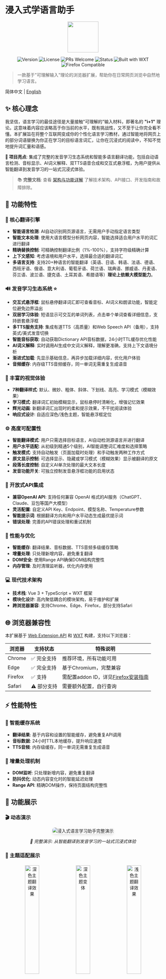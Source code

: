 # 浸入式学语言助手

<div align="center">
<img src="public/icon/128.png" width="100" height="100"  />
</div>
<div align="center">

![Version](https://img.shields.io/github/package-json/v/xiao-zaiyi/illa-helper?color=blue)
![License](https://img.shields.io/badge/license-MIT-blue.svg)
![PRs Welcome](https://img.shields.io/badge/PRs-welcome-brightgreen.svg)
![Status](https://img.shields.io/badge/status-stable-green)
![Built with WXT](https://img.shields.io/badge/built%20with-WXT-blue)
![Firefox Compatible](https://img.shields.io/badge/Firefox-compatible-orange)
</div>

> 一款基于"可理解输入"理论的浏览器扩展，帮助你在日常网页浏览中自然地学习语言。

简体中文 | [English](./README.md)

## ✨ 核心理念

我坚信，语言学习的最佳途径是大量接触"可理解的"输入材料，即著名的 **"i+1"** 理论。这意味着内容应该略高于你当前的水平，既有挑战性，又不至于让你完全看不懂。本扩展旨在将整个互联网变成你的个性化语言学习教材，通过智能地将网页上的部分词语替换为你正在学习的目标语言词汇，让你在沉浸式的阅读中，不知不觉地提升词汇量和语感。

**🎯 项目亮点**: 集成了完整的发音学习生态系统和智能多语言翻译功能，包括自动语言检测、音标显示、AI词义解释、双TTS语音合成和交互式悬浮框，为用户提供从智能翻译到发音学习的一站式沉浸式体验。

> 📚 **完整文档**: 查看 [架构与功能详解](./docs/ARCHITECTURE_AND_FEATURES.md) 了解技术架构、API接口、开发指南和故障排除。

## 🚀 功能特性

### 🎯 核心翻译引擎
- **智能语言检测**: AI自动识别网页源语言，无需用户手动指定语言类型
- **智能文本处理**: 使用大语言模型分析网页内容，智能选择适合用户水平的词汇进行翻译
- **精确替换控制**: 可精确控制翻译比例（1%-100%），支持字符级精确计算
- **上下文感知**: 考虑语境和用户水平，选择最合适的翻译词汇
- **多语言支持**: 支持20+种语言的智能翻译（英语、日语、韩语、法语、德语、西班牙语、俄语、意大利语、葡萄牙语、荷兰语、瑞典语、挪威语、丹麦语、芬兰语、波兰语、捷克语、土耳其语、希腊语等）**理论上依赖大模型能力**。

### 🔊 发音学习生态系统 ⭐
- **交互式悬浮框**: 鼠标悬停翻译词汇即可查看音标、AI词义和朗读功能，智能定位避免边界溢出
- **双层学习体验**: 短语显示可交互的单词列表，点击单个单词查看详细信息，支持嵌套悬浮框
- **多TTS服务支持**: 集成有道TTS（高质量）和Web Speech API（备用），支持英式/美式发音切换
- **智能音标获取**: 自动获取Dictionary API音标数据，24小时TTL缓存优化性能
- **AI词义解释**: 实时调用AI生成中文词义解释，理解更准确，支持上下文语境分析
- **渐进式加载**: 先显示基础信息，再异步加载详细内容，优化用户体验
- **音频缓存**: 内存级TTS音频缓存，同一单词无需重复生成语音

### 🎨 丰富的视觉体验
- **7种翻译样式**: 默认、微妙、粗体、斜体、下划线、高亮、学习模式（模糊效果）
- **学习模式**: 翻译词汇初始模糊显示，鼠标悬停时清晰化，增强记忆效果
- **辉光动画**: 新翻译词汇出现时的柔和提示效果，不干扰阅读体验
- **响应式设计**: 自适应深色/浅色主题，智能悬浮框定位

### ⚙️ 高度可配置性
- **智能翻译模式**: 用户只需选择目标语言，AI自动检测源语言并进行翻译
- **用户水平适配**: 从初级到精通5个级别，AI智能调整词汇难度和选择策略
- **触发模式**: 支持自动触发（页面加载时处理）和手动触发两种工作方式
- **原文显示控制**: 可选择显示、隐藏或学习模式（模糊效果）显示被翻译的原文
- **段落长度控制**: 自定义AI单次处理的最大文本长度
- **发音功能开关**: 可独立控制发音悬浮框功能的启用状态

### 🔌 开放式API集成
- **兼容OpenAI API**: 支持任何兼容 OpenAI 格式的AI服务（ChatGPT、Claude、豆包等国产大模型）
- **灵活配置**: 自定义API Key、Endpoint、模型名称、Temperature参数
- **智能提示词**: 根据翻译方向和用户水平动态生成最优提示词
- **错误处理**: 完善的API错误处理和重试机制

### 🚀 性能与优化
- **智能缓存**: 翻译结果、音标数据、TTS音频多级缓存策略
- **增量处理**: 只处理新增内容，避免重复翻译
- **DOM安全**: 使用Range API确保DOM结构完整性
- **内存管理**: 及时清理监听器，优化内存使用

### 💻 现代技术架构
- **技术栈**: Vue 3 + TypeScript + WXT 框架
- **模块化设计**: 高内聚低耦合的模块架构，易于维护和扩展
- **跨浏览器兼容**: 支持Chrome、Edge、Firefox，部分支持Safari

## 🌐 浏览器兼容性

本扩展基于 [Web Extension API](https://developer.mozilla.org/en-US/docs/Mozilla/Add-ons/WebExtensions) 和 [WXT](https://wxt.dev/) 构建，支持以下浏览器：

| 浏览器 | 支持状态 | 特殊说明 |
|-------|--------|----------|
| Chrome | ✅ 完全支持 | 推荐环境，所有功能可用 |
| Edge | ✅ 完全支持 | 基于Chromium，完整兼容 |
| Firefox | ✅ 支持 | 需配置addon ID，详见[Firefox安装指南](#firefox-安装指南) |
| Safari | ⚠️ 部分支持 | 需要额外配置，自行查询 |

## ⚡ 性能特性

### 🚀 智能缓存系统
- **翻译结果**: 基于内容和设置的智能缓存，避免重复API调用
- **音标数据**: 24小时TTL本地缓存，提升响应速度
- **TTS音频**: 内存级缓存，同一单词无需重复生成语音

### 🔄 增量处理机制
- **DOM监听**: 只处理新增内容，避免重复翻译
- **防抖优化**: 动态内容变化时的智能延迟处理
- **Range API**: 精确DOM操作，保持页面结构完整性

## 📸 功能展示

### 🎬 动态演示
<div align="center">
  <img src="images/Demo.gif" alt="浸入式语言学习助手完整演示" style="max-width:80%; border-radius:8px; box-shadow:0 4px 8px rgba(0,0,0,0.1)"/>
  <p><i>🎯 完整演示: 从智能翻译到发音学习的一站式沉浸式体验</i></p>
</div>

### 🎨 主题适配展示
<div style="width:100%" align="center">
  <img src="images/home-dark.png" alt="深色主题翻译效果" style="width:30%; margin:5px; border-radius:6px"/>
  <img src="images/home-dark1.png" alt="深色主题变体" style="width:30%; margin:5px; border-radius:6px"/>
  <img src="images/home-light.png" alt="浅色主题翻译效果" style="width:30%; margin:5px; border-radius:6px"/>
  <p><i>🌗 主题适配: 深色/浅色主题智能切换，现代化视觉体验</i></p>
</div>

### 🌍 多语言学习场景
<div style="width:100%" align="center">
  <img src="images/cn-test.png" alt="中文学习场景" style="width:45%; margin:5px; border-radius:6px"/>
  <img src="images/en-test.png" alt="英文学习场景" style="width:45%; margin:5px; border-radius:6px"/>
  <br/>
  <img src="images/jp-test.png" alt="日文学习场景" style="width:45%; margin:5px; border-radius:6px"/>
  <img src="images/k-test.png" alt="韩文学习场景" style="width:45%; margin:5px; border-radius:6px"/>
  <p><i>🧠 智能多语言: 支持20+种语言的AI自动检测和翻译，涵盖中文、英语、日语、韩语等主流学习语言</i></p>
</div>

## 🛠️ 安装与运行

### 1. 先决条件

- [Node.js](https://nodejs.org/)（版本 18 或更高）
- [npm](https://nodejs.org/) 或其他包管理器

### 2. 安装

1.  **克隆仓库:**
    
    ```bash
    git clone https://github.com/xiao-zaiyi/illa-helper.git
    cd illa-helper
    ```
    
2.  **安装依赖:**
    
    ```bash
    npm install
    ```
    
> **提示**: 如果你只想使用这个扩展而不参与开发，请直接前往 [Releases](https://github.com/xiao-zaiyi/illa-helper/releases) 页面下载最新版本的打包文件。

### 3. 配置

项目通过 `.env` 文件管理本地开发环境的配置。

1.  **创建 `.env` 文件:**
    复制 `.env.example` 文件来创建你自己的本地配置文件。
    ```bash
    cp .env.example .env
    ```

2.  **修改配置:**
    打开新建的 `.env` 文件，至少你需要提供一个有效的 API Key 才能让翻译功能正常工作。
    ```env
    VITE_WXT_DEFAULT_API_KEY="sk-your-real-api-key"
    # 你也可以在这里覆盖其他的默认设置
    VITE_WXT_DEFAULT_API_ENDPOINT="https://xxxxx/api/v1/chat/completions"
    VITE_WXT_DEFAULT_MODEL="gpt-4"
    VITE_WXT_DEFAULT_TEMPERATURE="0.2"
    ```
    > **注意**: `.env` 文件已被添加到 `.gitignore` 中，所以你的密钥不会被意外提交。

### 4. 构建扩展

根据目标浏览器执行相应的构建命令：

#### Chrome/Edge构建
```bash
npm run build
npm run zip
```

#### Firefox构建
```bash
npm run build:firefox
npm run zip:firefox
```

### 5. 加载扩展

#### Chrome/Edge安装
1. 打开浏览器（Chrome、Edge等）
2. 进入扩展管理页面（`chrome://extensions` 或 `edge://extensions`）
3. 打开 **"开发者模式"**
4. 点击 **"加载已解压的扩展程序"**
5. 选择项目根目录下的 `.output/chrome-mv3` 文件夹
6. 完成！现在你应该能在浏览器工具栏看到扩展的图标了

#### Firefox安装指南 <a id="firefox-安装指南"></a>

Firefox由于安全限制，需要特殊的安装步骤：

**方法一：临时安装（推荐开发调试）**
1. 在Firefox地址栏输入 `about:debugging#/runtime/this-firefox`
2. 点击 **"临时加载附加组件..."**
3. 选择 `.output/firefox-mv2/manifest.json` 文件
4. 扩展将以临时方式加载，浏览器重启后需要重新加载

**方法二：修改安全配置（永久安装）**
1. 在Firefox地址栏输入 `about:config`
2. 搜索 `xpinstall.signatures.required`
3. 双击将值改为 `false`
4. 现在可以通过 `about:addons` 安装未签名的扩展

**Firefox Storage API配置说明**

Firefox中的storage API需要明确的addon ID才能正常工作。本项目已在 `wxt.config.ts` 中配置了Firefox特定设置：

```typescript
browser_specific_settings: {
  gecko: {
    id: 'illa-helper@xiao-zaiyi',
    strict_min_version: '88.0'
  }
}
```

这确保了在Firefox中可以正常使用存储功能保存用户设置。

## 📂 目录结构

```
.
├── .output/              # WXT 打包输出目录
│   ├── chrome-mv3/       # Chrome/Edge扩展文件
│   └── firefox-mv2/      # Firefox扩展文件
├── entrypoints/          # 扩展入口点
│   ├── background.ts     # 后台服务 (配置验证、通知管理)
│   ├── content.ts        # 内容脚本 (核心翻译逻辑)
│   ├── popup/            # Vue 3 弹窗界面
│   │   ├── App.vue       # 主界面组件
│   │   └── index.html    # 弹窗页面
│   └── options/          # 设置页面（Vue 3）
│       ├── App.vue       # 设置主界面
│       └── components/   # 设置页面组件
├── src/modules/          # 核心功能模块
│   ├── pronunciation/    # 🔊 发音系统模块（完整生态系统）
│   │   ├── phonetic/     # 音标获取服务（Dictionary API）
│   │   ├── tts/          # 语音合成服务（有道TTS + Web Speech）
│   │   ├── translation/  # AI翻译集成（词义解释）
│   │   ├── services/     # 发音服务协调器（核心逻辑）
│   │   ├── ui/           # 悬浮框UI组件（交互界面）
│   │   ├── utils/        # 工具函数库（DOM、定位、计时器）
│   │   ├── config/       # 配置管理（常量、配置项）
│   │   └── types/        # 类型定义（完整类型系统）
│   ├── options/          # 设置管理模块
│   │   └── blacklist/    # 网站黑名单功能
│   ├── processing/       # 文本处理模块
│   ├── floatingBall/     # 浮动球功能
│   ├── apiService.ts     # AI翻译API服务
│   ├── textProcessor.ts  # 智能文本处理器
│   ├── textReplacer.ts   # 文本替换引擎
│   ├── styleManager.ts   # 样式管理器
│   ├── storageManager.ts # 配置存储管理
│   ├── languageManager.ts# 多语言支持
│   ├── promptManager.ts  # AI提示词管理
│   ├── messaging.ts      # 消息传递系统
│   └── types.ts          # 核心类型定义
├── public/               # 静态资源
│   ├── icon/             # 扩展图标 (16-128px)
│   └── warning.png       # 通知图标
├── docs/                 # 📚 项目文档
│   └── ARCHITECTURE_AND_FEATURES.md  # 详细技术文档
├── .env.example          # 环境变量模板
├── wxt.config.ts         # WXT 框架配置
└── package.json          # 项目依赖配置
```

### 🔧 核心技术栈

- **框架**: [WXT](https://wxt.dev/) - 现代WebExtension开发框架
- **前端**: Vue 3 + TypeScript + Vite
- **构建**: ESLint + Prettier + TypeScript编译
- **API集成**: OpenAI兼容接口 + Dictionary API + 有道TTS
- **架构模式**: Provider模式 + 模块化设计 + 事件驱动
- **发音系统**: 工厂模式 + 多TTS服务 + 智能缓存
- **存储管理**: 配置版本控制 + 跨浏览器兼容

> 📖 **查看详细文档**: [架构与功能详解](./docs/ARCHITECTURE_AND_FEATURES.md) - 包含完整的技术架构、API参考和开发指南

## ❓ 常见问题

### 为什么我需要提供API密钥？

本扩展使用AI技术进行智能文本翻译，这需要调用API服务。您可以使用 OpenAI 的API密钥，或任何兼容 OpenAI API格式的第三方服务。

### 发音功能如何工作？

发音系统是我们的核心特色功能，提供完整的学习体验：
- **音标显示**: 自动获取Dictionary API音标数据
- **AI词义**: 实时调用AI获取中文释义解释
- **双TTS支持**: 有道TTS（高质量）+ Web Speech API（备用）
- **交互悬浮框**: 鼠标悬停查看，支持英美发音切换
- **短语学习**: 短语中每个单词都可独立查看和朗读

### 智能翻译模式如何使用？

智能翻译是我们的新功能，使用简单：
1. **选择翻译模式**: 在设置中选择"🧠 智能多语言模式"
2. **选择目标语言**: 从20+种支持语言中选择你想学习的语言
3. **开始浏览**: AI会自动检测网页语言并翻译到你的目标语言
4. **无需额外配置**: 系统会自动处理不同语言的网页内容

### 扩展会收集我的浏览数据吗？

不会。本扩展在本地处理所有网页内容，只将需要翻译的文本片段发送到配置的API服务。发音功能的音标和词义数据也会本地缓存，保护您的隐私。

### 我可以控制翻译比例吗？

可以。扩展提供了精确的翻译控制：
- **语言水平**: 5个级别从初级到精通，AI智能调整词汇难度
- **替换比例**: 1%-100%精确控制，支持按字符数计算
- **原文显示**: 可选择显示、隐藏或学习模式（模糊效果）
- **智能适配**: 在智能模式下，系统会根据检测到的语言自动优化翻译策略

### Safari浏览器如何安装？<a id="safari-扩展安装"></a>

Safari需要额外的步骤将Web扩展打包为Safari扩展。请参考[Apple开发者文档](https://developer.apple.com/documentation/safariservices/safari_web_extensions/converting_a_web_extension_for_safari)。

### Firefox相关问题解决

#### "获取用户设置失败: Error: The storage API will not work with a temporary addon ID"

这是Firefox的已知限制。解决方案：

1. **使用最新版本**: 确保使用最新的构建版本，已包含Firefox特定配置
2. **使用Firefox专用构建**: 运行 `npm run build:firefox && npm run zip:firefox`
3. **临时安装**: 通过 `about:debugging` 页面安装，而不是直接安装.xpi文件

#### "扩展此组件无法安装，因为它未通过验证"

- **方法一**：通过在地址栏输入 `about:debugging#/runtime/this-firefox` 选择 `临时加载附加组件...` 可以从文件安装Firefox扩展
- **方法二**：地址栏输入 `about:config` 搜索 `xpinstall.signatures.required` 设置项，双击改为 `false`

<div align="center">
  <img src="images/firefox-cn.png" style="max-width:80%; border-radius:8px; box-shadow:0 4px 8px rgba(0,0,0,0.1)"/>
</div>

### API相关问题

#### "API配置错误"通知

检查以下配置：
- API Key格式是否正确（通常以`sk-`开头）
- API Endpoint URL是否有效
- 模型名称是否支持
- 网络连接是否正常

#### 翻译质量不理想

可以尝试：
- 调整用户水平设置
- 修改翻译比例
- 更换更强大的AI模型
- 调整Temperature参数（建议0.1-0.3）

## 🛠️ 故障排除

### 常见问题诊断

#### 1. 扩展加载失败
- 检查Node.js版本（需要18+）
- 确保依赖安装完整：`npm install`
- 查看构建日志是否有错误

#### 2. 翻译功能不工作
- 验证API配置是否正确
- 检查网络连接
- 查看开发者控制台错误信息

#### 3. 发音功能异常
- 确保浏览器支持Web Speech API
- 检查有道TTS服务状态
- 验证Dictionary API可访问性

#### 4. 设置无法保存
- Firefox用户确认使用正确的安装方式
- 检查扩展权限设置
- 清除浏览器缓存后重试


## 🤝 贡献指南

我们非常欢迎各种形式的贡献！无论是提交 Bug、提出新功能建议，还是直接贡献代码。

### 如何贡献

1. **提交问题**
   - 使用 GitHub Issues 报告 bug 或提出功能建议
   - 清晰描述问题或建议的详细内容
   - 如果是 bug，请提供复现步骤和环境信息

2. **贡献代码**
   - **Fork** 本仓库
   - 创建一个新的分支 (`git checkout -b feature/your-amazing-feature`)
   - 编写并测试您的代码
   - 确保代码遵循项目的编码规范
   - 提交您的代码更改 (`git commit -m 'Add some amazing feature'`)
   - 将您的分支推送到远程仓库 (`git push origin feature/your-amazing-feature`)
   - 创建一个 **Pull Request**

3. **改进文档**
   - 文档改进对项目同样重要
   - 可以修正错别字、完善解释或添加示例

### 开发指南

- **架构原则**: 遵循Provider模式和模块化设计，特别是发音系统的工厂模式
- **代码规范**: TypeScript严格模式，ESLint + Prettier格式化，完整类型定义
- **测试要求**: 确保新功能在多种浏览器和网站上正常工作，特别是多语言环境
- **性能考虑**: 注意DOM操作效率、内存管理和多语言缓存策略
- **API兼容**: 保持与现有API接口的向后兼容性，支持配置版本迁移
- **多语言支持**: 新增语言时需要在languageManager.ts注册并测试翻译效果
- **发音功能**: 扩展TTS服务时需要实现ITTSProvider接口并注册到工厂
- **浏览器兼容性**: 新功能需要在Chrome、Edge、Firefox中测试

> 📖 **详细开发指南**: 查看 [架构与功能详解](./docs/ARCHITECTURE_AND_FEATURES.md) 获取完整的开发环境配置、代码结构说明和最佳实践。

## 🔗 相关链接

- **项目主页**: [GitHub Repository](https://github.com/xiao-zaiyi/illa-helper)
- **问题反馈**: [GitHub Issues](https://github.com/xiao-zaiyi/illa-helper/issues)
- **版本发布**: [GitHub Releases](https://github.com/xiao-zaiyi/illa-helper/releases)
- **技术文档**: [架构与功能详解](./docs/ARCHITECTURE_AND_FEATURES.md)
- **WXT框架**: [WXT.dev](https://wxt.dev/)

## 📧 联系我们

- **作者**: Xiao-zaiyi
- **GitHub**: [@xiao-zaiyi](https://github.com/xiao-zaiyi)
- **项目讨论**: 通过GitHub Issues进行技术讨论

## 📜 版权许可

本项目基于 [MIT License](./LICENSE) 开源。您可以自由使用、修改和分发此代码，包括用于商业目的。

---

<div align="center">
  <p>⭐ 如果这个项目对您有帮助，请给我们一个Star！</p>
  <p>🔄 欢迎Fork并贡献您的改进！</p>
</div>

